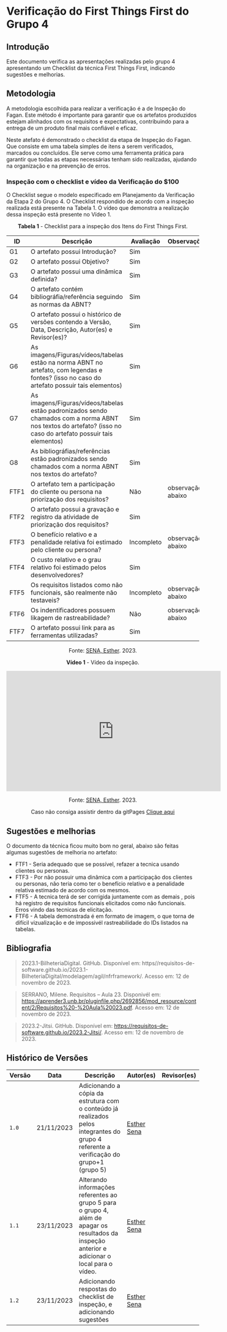 # Verificação do First Things First do Grupo 4

## Introdução

Este documento verifica as apresentações realizadas pelo grupo 4 apresentando um Checklist da técnica First Things First, indicando sugestões e melhorias.

## Metodologia

A metodologia escolhida para realizar a verificação é a de Inspeção do Fagan. Este método é importante para garantir que os artefatos produzidos estejam alinhados com os requisitos e expectativas, contribuindo para a entrega de um produto final mais confiável e eficaz. 

Neste atefato é demonstrado o checklist da etapa de Inspeção do Fagan. Que consiste em uma tabela simples de itens a serem verificados, marcados ou concluídos. Ele serve como uma ferramenta prática para garantir que todas as etapas necessárias tenham sido realizadas, ajudando na organização e na prevenção de erros.

### Inspeção com o checklist e vídeo da Verificação do $100

O Checklist segue o modelo especificado em Planejamento da Verificação da Etapa 2 do Grupo 4. O Checklist respondido de acordo com a inspeção realizada está presente na Tabela 1. O vídeo que demonstra a realização dessa inspeção está presente no Vídeo 1.

<center>

**Tabela 1** - Checklist para a inspeção dos Itens do First Things First.

| ID | Descrição | Avaliação | Observações |
| ---| -------- | --------- | ------------ |
| G1  | O artefato possui Introdução? | Sim |  |
| G2  | O artefato possui Objetivo? | Sim |  |
| G3  | O artefato possui uma dinâmica definida? | Sim |  |
| G4  | O artefato contém bibliográfia/referência seguindo as normas da ABNT? | Sim |  |
| G5  | O artefato possui o histórico de versões contendo a Versão, Data, Descrição, Autor(es) e Revisor(es)? | Sim |  |
| G6  | As imagens/Figuras/vídeos/tabelas estão na norma ABNT no artefato, com legendas e fontes? (isso no caso do artefato possuir tais elementos) | Sim |  |
| G7  | As imagens/Figuras/vídeos/tabelas estão padronizados sendo chamados com a norma ABNT nos textos do artefato? (isso no caso do artefato possuir tais elementos) | Sim |  |
| G8  | As bibliográfias/referências estão padronizados sendo chamados com a norma ABNT nos textos do artefato?  | Sim |  |
| FTF1 | O artefato tem a participação do cliente ou persona na priorização dos requisitos? | Não | observação abaixo |
| FTF2 | O artefato possui a gravação e registro da atividade de priorização dos requisitos? | Sim |   |
| FTF3 | O benefício relativo e a penalidade relativa foi estimado pelo cliente ou persona?  | Incompleto | observação abaixo |
| FTF4 | O custo relativo e o grau relativo foi estimado pelos desenvolvedores? | Sim |  |
| FTF5 | Os requisitos listados como não funcionais, são realmente não testaveis?| Incompleto | observação abaixo |
| FTF6 | Os indentificadores possuem likagem de rastreabilidade? | Não | observação abaixo  |
| FTF7 | O artefato possui link para as ferramentas utilizadas? | Sim |  |

Fonte: [SENA, Esther](https://github.com/esmsena). 2023.

</center>

<center>

**Vídeo 1** - Vídeo da inspeção.

<iframe width="560" height="315" src="https://youtu.be/WSjIfYGxbGc" title="YouTube video player" frameborder="0" allow="accelerometer; autoplay; clipboard-write; encrypted-media; gyroscope; picture-in-picture; web-share" allowfullscreen></iframe>

Fonte: [SENA, Esther](https://github.com/esmsena). 2023.

 Caso não consiga assistir dentro da gitPages [Clique aqui](https://youtu.be/WSjIfYGxbGc)


</center>

## Sugestões e melhorias

O documento da técnica ficou muito bom no geral, abaixo são feitas algumas sugestões de melhoria no artefato:

- FTF1 - Seria adequado que se possível, refazer a tecnica usando clientes ou personas.
- FTF3 - Por não possuir uma dinâmica com a participação dos clientes ou personas, não teria como ter o benefício relativo e a penalidade relativa estimado  de acordo com os mesmos.
- FTF5 - A tecnica terá de ser corrigida juntamente com as demais , pois há registro de requisitos funcionais elicitados como não funcionais. Erros vindo das tecnicas de elicitação.
- FTF6 - A tabela demonstrada é em formato de imagem, o que torna de difícil vizualização e de impossivél rastreabilidade do IDs listados na tabelas.

## Bibliografia

> 2023.1-BilheteriaDigital. GitHub. Disponível em: https//requisitos-de-software.github.io/2023.1-BilheteriaDigital/modelagem/agil/nfrframework/.  Acesso em: 12 de novembro de 2023.

> SERRANO, Milene. Requisitos – Aula 23. Disponivél em: https://aprender3.unb.br/pluginfile.php/2692856/mod_resource/content/2/Requisitos%20-%20Aula%20023.pdf. Acesso em: 12 de novembro de 2023.

> 2023.2-Jitsi. GitHub. Disponível em: https://requisitos-de-software.github.io/2023.2-Jitsi/. Acesso em: 12 de novembro de 2023.

## Histórico de Versões

| Versão | Data       | Descrição   | Autor(es)   | Revisor(es) |
| ------ | ---------- | ----------- | ------------ | ---------- |
| `1.0`  | 21/11/2023 | Adicionando a cópia da estrutura com o conteúdo já realizados pelos integrantes do grupo 4 referente a verificação do grupo+1 (grupo 5) | [Esther Sena](https://github.com/esmsena) |  |
| `1.1`  | 23/11/2023 | Alterando informações referentes ao grupo 5 para o grupo 4, além de apagar os resultados da inspeção anterior e adicionar o local para o vídeo. |  [Esther Sena](https://github.com/esmsena) |  |
| `1.2`  | 23/11/2023 | Adicionando respostas do checklist de inspeção, e adicionando sugestões |  [Esther Sena](https://github.com/esmsena) |  |
